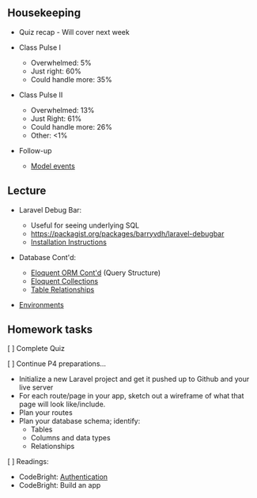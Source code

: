 ## Housekeeping

* Quiz recap - Will cover next week

* Class Pulse I
	+ Overwhelmed: 5%
	+ Just right: 60% 
	+ Could handle more: 35%

* Class Pulse II
	+ Overwhelmed: 13%
	+ Just Right: 61%
	+ Could handle more: 26%
	+ Other: <1%

* Follow-up
	+ [Model events](http://laravel.com/docs/eloquent#model-events)

## Lecture

+ Laravel Debug Bar:
	+ Useful for seeing underlying SQL
	+ <https://packagist.org/packages/barryvdh/laravel-debugbar>
	+ [Installation Instructions](https://github.com/barryvdh/laravel-debugbar#installation)
	
+ Database Cont'd:

	+ [Eloquent ORM Cont'd](https://github.com/susanBuck/notes/blob/master/05_Laravel/09_Databases_Eloquent_ORM.md) (Query Structure)
	+ [Eloquent Collections](https://github.com/susanBuck/notes/blob/master/05_Laravel/10_Databases_Eloquent_Collections.md)
	+ [Table Relationships](https://github.com/susanBuck/notes/blob/master/05_Laravel/11_Databases_Relationships.md)

+ [Environments](https://github.com/susanBuck/notes/blob/master/05_Laravel/12_Environments.md)

## Homework tasks

[ ] Complete Quiz

[ ] Continue P4 preparations...

+ Initialize a new Laravel project and get it pushed up to Github and your live server
+ For each route/page in your app, sketch out a wireframe of what that page will look like/include.
+ Plan your routes
+ Plan your database schema; identify:
	+ Tables
	+ Columns and data types
	+ Relationships

[ ] Readings:

+ CodeBright: [Authentication](https://dl.dropboxusercontent.com/u/2569196/codebright-authentication.pdf)
+ CodeBright: Build an app

